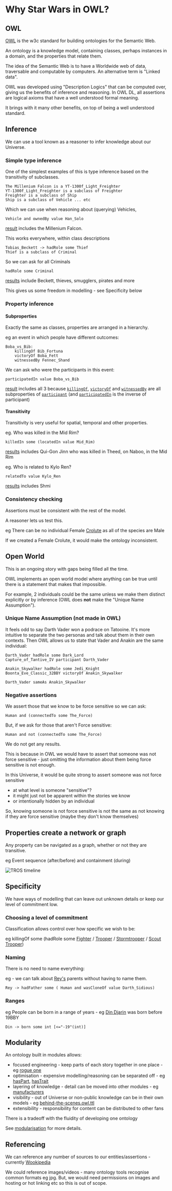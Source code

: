 # Why Star Wars in OWL?

## OWL

[OWL](https://www.w3.org/OWL/) is the w3c standard for building ontologies for the Semantic Web.

An ontology is a knowledge model, containing classes, perhaps instances in
a domain, and the properties that relate them.

The idea of the Semantic Web is to have a Worldwide web of data, traversable
and computable by computers. An alternative term is "Linked data".

OWL was developed using "Description Logics"
that can be computed over, giving us the benefits of inference and reasoning.
In OWL DL, all assertions are logical axioms that have a well understood
formal meaning.

It brings with it many other benefits, on top of being a well understood standard.


## Inference

We can use a tool known as a reasoner to infer knowledge about our
Universe.

### Simple type inference

One of the simplest examples of this is type inference based on
the transitivity of subclasses.

    The Millenium Falcon is a YT-1300f_Light_Freighter
    YT-1300f_Light_Freighter is a subclass of Freighter
    Freighter is a subclass of Ship
    Ship is a subclass of Vehicle ... etc

Which we can use when reasoning about (querying) Vehicles, 

    Vehicle and ownedBy value Han_Solo

[result](http://star-wars-ontology.herokuapp.com/dlquery/?expression=Vehicle+and+ownedBy+value+Han_Solo%0D%0A&syntax=man)
includes the Millenium Falcon.


This works everywhere, within class descriptions

    Tobias_Beckett -> hadRole some Thief
    Thief is a subclass of Criminal

So we can ask for all Criminals

    hadRole some Criminal

[results](http://star-wars-ontology.herokuapp.com/dlquery/?expression=hadRole+some+Criminal&syntax=man)
include Beckett, thieves, smugglers, pirates and more

This gives us some freedom in modelling - see Specificity below

### Property inference

#### Subproperties

Exactly the same as classes, properties are arranged in a hierarchy.

eg an event in which people have different outcomes:

    Boba_vs_Bib:
        killingOf Bib_Fortuna
        victoryOf Boba_Fett
        witnessedBy Fennec_Shand

We can ask who were the participants in this event:

    participatedIn value Boba_vs_Bib

[result](http://star-wars-ontology.herokuapp.com/dlquery/?expression=participatedIn+value+Boba_vs_Bib&syntax=man)
includes all 3 because
[```killingOf```](http://star-wars-ontology.herokuapp.com/objectproperties/1787688607/),
[```victoryOf```](http://star-wars-ontology.herokuapp.com/objectproperties/-77329043/) and
[```witnessedBy```](http://star-wars-ontology.herokuapp.com/objectproperties/-1426501645/) are
all subproperties of [```participant```](http://star-wars-ontology.herokuapp.com/objectproperties/-185694953/)
(and [```participatedIn```](http://star-wars-ontology.herokuapp.com/objectproperties/-782323217/) is the inverse of participant)

#### Transitivity

Transitivity is very useful for spatial, temporal and other
properties.

eg. Who was killed in the Mid Rim?

    killedIn some (locatedIn value Mid_Rim)

[results](http://star-wars-ontology.herokuapp.com/dlquery/?expression=killedIn+some+%28locatedIn+value+Mid_Rim%29&syntax=man)
includes Qui-Gon Jinn who was killed in Theed, on Naboo, in the Mid Rim

eg. Who is related to Kylo Ren?

    relatedTo value Kylo_Ren

[results](http://star-wars-ontology.herokuapp.com/dlquery/?expression=relatedTo+value+Kylo_Ren&syntax=man)
includes Shmi

### Consistency checking

Assertions must be consistent with the rest of the model.

A reasoner lets us test this.

eg There can be no individual Female [Crolute](http://star-wars-ontology.herokuapp.com/classes/1749654878/) 
as all of the species are Male

If we created a Female Crolute, it would make the ontology inconsistent.

## Open World

This is an ongoing story with gaps being filled all the time.

OWL implements an open world model where anything can be true until there is a statement
that makes that impossible.

For example, 2 individuals could be the same unless we make them distinct
explicitly or by inference (OWL does **not** make the "Unique Name Assumption").

### Unique Name Assumption (not made in OWL)

It feels odd to say Darth Vader won a podrace on Tatooine.
It's more intuitive to separate the two personas and talk about them in their
own contexts.
Then OWL allows us to state that Vader and Anakin are the same individual:

    Darth_Vader hadRole some Dark_Lord
    Capture_of_Tantive_IV participant Darth_Vader

    Anakin_Skywalker hadRole some Jedi_Knight
    Boonta_Eve_Classic_32BBY victoryOf Anakin_Skywalker

    Darth_Vader sameAs Anakin_Skywalker

### Negative assertions

We assert those that we know to be force sensitive so we can ask:

    Human and (connectedTo some The_Force)

But, if we ask for those that aren't Force sensitive:

    Human and not (connectedTo some The_Force)

We do not get any results.

This is because in OWL we would have to assert that someone
was not force sensitive - just omitting the information about
them being force sensitive is not enough.

In this Universe, it would be quite strong to assert someone was not force sensitive
- at what level is someone "sensitive"?
- it might just not be apparent within the stories we know
- or intentionally hidden by an individual

So, knowing someone is not force sensitive is not the same as
not knowing if they are force sensitive (maybe they don't know themselves)


## Properties create a network or graph

Any property can be navigated as a graph, whether or not they are
transitive.

eg Event sequence (after/before) and containment (during)

![TROS timeline](events-TROS.png)


## Specificity

We have ways of modelling that can leave out unknown details or 
keep our level of commitment low.

### Choosing a level of commitment

Classification allows control over how specific we wish to be:

eg killingOf some (hadRole some [Fighter](http://star-wars-ontology.herokuapp.com/classes/-147972479/) /
[Trooper](http://star-wars-ontology.herokuapp.com/classes/-342567613/) /
[Stormtrooper](http://star-wars-ontology.herokuapp.com/classes/251660378/) /
[Scout Trooper](http://star-wars-ontology.herokuapp.com/classes/-959023870/))

### Naming

There is no need to name everything:

eg - we can talk about [Rey's](http://star-wars-ontology.herokuapp.com/individuals/-953035158/) parents without having to name them.
    
    Rey -> hadFather some ( Human and wasCloneOf value Darth_Sidious)

### Ranges

eg People can be born in a range of years - eg [Din Djarin](http://star-wars-ontology.herokuapp.com/individuals/956466486/) was born before 19BBY

    Din -> born some int [<="-19"(int)]

## Modularity

An ontology built in modules allows:
* focused engineering - keep parts of each story together in one place -
eg [rogue one](http://star-wars-ontology.herokuapp.com/ontologies/2022284490/)
* optimisation - expensive modelling/reasoning can be separated off -
eg [hasPart](http://star-wars-ontology.herokuapp.com/objectproperties/-256302191/),
[hasTrait](http://star-wars-ontology.herokuapp.com/objectproperties/-822504072/)
* layering of knowledge - detail can be moved into other modules - 
eg [manufacturers](http://star-wars-ontology.herokuapp.com/objectproperties/-354745533/)
* visibility - out of Universe or non-public knowledge can be in their own models - 
eg [behind-the-scenes.owl.ttl](../ontologies/behind-the-scenes.owl.ttl)
* extensibility - responsibility for content can be distributed to other fans

There is a tradeoff with the fluidity of developing one ontology

See [modularisation](modularisation.md) for more details.

## Referencing

We can reference any number of sources to our entities/assertions - currently [Wookipedia](https://starwars.fandom.com/)

We could reference images/videos - many ontology tools recognise common formats eg jpg.
But, we would need permissions on images and hosting or hot linking etc so this is out of scope.
